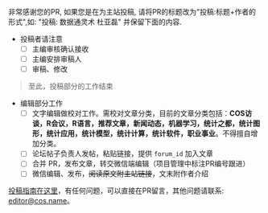 非常感谢您的PR, 如果您是在为主站投稿, 请将PR的标题改为"投稿:标题+作者的形式",如:
"投稿: 数据通灵术 杜亚磊"
并保留下面的内容.

- 投稿者请注意
  - [ ] 主编审核确认接收
  - [ ] 主编安排审稿人
  - [ ] 审稿、修改

> 至此，投稿部分的工作结束

- 编辑部分工作
  - [ ] 文字编辑做校对工作。需校对文章分类，目前的文章分类包括：**COS访谈，R会议，R语言，推荐文章，新闻动态，机器学习，统计之都，统计图形，统计应用，统计模型，统计计算，统计软件，职业事业**。不得擅自增加分类。  
  - [ ] 论坛帖子负责人发帖，粘贴链接，提供 `forum_id` 加入文章
  - [ ] 合并 PR，发布文章，转交微信端编辑（项目管理中标注PR编号跟进）
  - [ ] 微信编辑、发布，~~阅读原文附主站链接~~，文末附作者介绍 

[投稿指南在这里](https://cosx.org/contribute/)，有任何问题，可以直接在PR留言，其他问题请联系: editor@cos.name。
